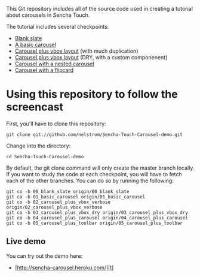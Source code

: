 This Git repository includes all of the source code used in creating a tutorial about carousels in Sencha Touch.

The tutorial includes several checkpoints:

* [Blank slate][0]
* [A basic carousel][1]
* [Carousel plus vbox layout][2] (with much duplication)
* [Carousel plus vbox layout][3] (DRY, with a custom componenent)
* [Carousel with a nested carousel][4]
* [Carousel with a flipcard][5]

# Using this repository to follow the screencast

First, you'll have to clone this repository:

    git clone git://github.com/nelstrom/Sencha-Touch-Carousel-demo.git

Change into the directory:

    cd Sencha-Touch-Carousel-demo

By default, the git clone command will only create the master branch locally. If you want to study the code at each checkpoint, you will have to fetch each of the other branches. You can do so by running the following:

    git co -b 00_blank_slate origin/00_blank_slate
    git co -b 01_basic_carousel origin/01_basic_carousel
    git co -b 02_carousel_plus_vbox_verbose origin/02_carousel_plus_vbox_verbose
    git co -b 03_carousel_plus_vbox_dry origin/03_carousel_plus_vbox_dry
    git co -b 04_carousel_plus_carousel origin/04_carousel_plus_carousel
    git co -b 05_carousel_plus_toolbar origin/05_carousel_plus_toolbar


## Live demo

You can try out the demo here:

* [http://sencha-carousel.heroku.com/][t]

[t]: http://sencha-carousel.heroku.com/
[0]: https://github.com/nelstrom/Sencha-Touch-Carousel-demo/tree/00_blank_slate
[1]: https://github.com/nelstrom/Sencha-Touch-Carousel-demo/tree/01_basic_carousel
[2]: https://github.com/nelstrom/Sencha-Touch-Carousel-demo/tree/02_carousel_plus_vbox_verbose
[3]: https://github.com/nelstrom/Sencha-Touch-Carousel-demo/tree/03_carousel_plus_vbox_dry
[4]: https://github.com/nelstrom/Sencha-Touch-Carousel-demo/tree/04_carousel_plus_carousel
[5]: https://github.com/nelstrom/Sencha-Touch-Carousel-demo/tree/05_carousel_plus_toolbar
